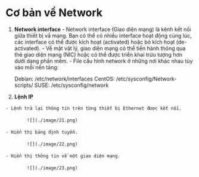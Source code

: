 # Cơ bản về Network 

   1. **Network interface**
    - Network interface (Giao diện mạng) là kênh kết nối giữa thiết bị vầ mạng. Bạn có thể có nhiều interface hoạt động cùng lúc, các interface có thể được kích hoạt (activated) hoặc bỏ kích hoạt (de-activated).
    - Về mặt vật lý, giao diện mạng có thể tiến hành thông qua thẻ giao diện mạng (NIC) hoặc có thể được triển khai trừu tượng hơn dưới dạng phần mềm.
    - File cấu hình network ở những nơi khác nhau tùy vào mỗi nền tảng:

        Debian: /etc/network/interfaces
        CentOS: /etc/sysconfig/Network-scripts/
        SUSE: /etc/sysconfig/network
   
   2. **Lệnh IP**
   
    - Lệnh trả lại thông tin trên từng thiết bị Ethernet được kết nối.
    
            ![](./image/21.png)
     
    - Hiển thị bảng định tuyến.
    
            ![](./image/22.png)
      
    - Hiển thị thông tin về một giao diện mạng.
        
            ![](./image/23.png)
      
      
      
    
     
